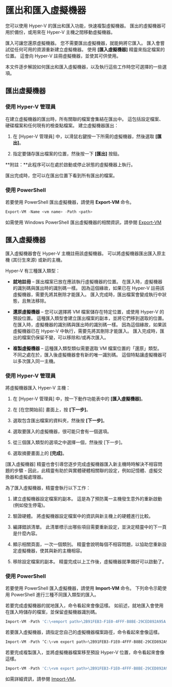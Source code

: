 # 匯出和匯入虛擬機器

您可以使用 Hyper-V 的匯出和匯入功能，快速複製虛擬機器。 匯出的虛擬機器可用於備份，或用來在 Hyper-V 主機之間移動虛擬機器。

匯入可讓您還原虛擬機器。 您不需要匯出虛擬機器，就能夠將它匯入。 匯入會嘗試從任何可用的資源重新建立虛擬機器。 使用 **[匯入虛擬機器]** 精靈來指定檔案的位置。 這會向 Hyper-V 註冊虛擬機器，並使其可供使用。

本文件逐步解說如何匯出和匯入虛擬機器，以及執行這些工作時您可選擇的一些選項。

## 匯出虛擬機器

### 使用 Hyper-V 管理員

在建立虛擬機器的匯出時，所有關聯的檔案會集結在匯出中。 這包括設定檔案、硬碟檔案和任何現有的檢查點檔案。 建立虛擬機器匯出：

1. 在 [Hyper-V 管理員] 中，以滑鼠右鍵按一下所需的虛擬機器，然後選取 **[匯出]**。

2. 指定要儲存匯出檔案的位置，然後按一下 **[匯出]** 按鈕。

**附註：**此程序可以在處於啟動或停止狀態的虛擬機器上執行。

匯出完成時，您可以在匯出位置下看到所有匯出的檔案。

### 使用 PowerShell

若要使用 PowerShell 匯出虛擬機器，請使用 **Export-VM** 命令。

```powershell
Export-VM -Name <vm name> -Path <path>
```

如需使用 Windows PowerShell 匯出虛擬機器的相關資訊，請參閱 [Export-VM](https://technet.microsoft.com/library/hh848491.aspx)

## 匯入虛擬機器

匯入虛擬機器會在 Hyper-V 主機註冊該虛擬機器。 可以將虛擬機器匯出匯入原主機 (其衍生來源) 或新的主機。

Hyper-V 有三種匯入類型：

- **就地註冊** – 匯出檔案已放在應該執行虛擬機器的位置。 在匯入時，虛擬機器的識別碼與匯出時的識別碼一樣。 因為這個緣故，如果已在 Hyper-V 註冊該虛擬機器，需要先將其刪除才能匯入。 匯入完成時，匯出檔案會變成執行中狀態，且無法移除。

- **還原虛擬機器** – 您可以選擇將 VM 檔案儲存在特定位置，或使用 Hyper-V 的預設位置。 這種匯入類型會建立匯出檔案的副本，並將它們移到選取的位置。 在匯入時，虛擬機器的識別碼與匯出時的識別碼一樣。 因為這個緣故，如果該虛擬機器已在 Hyper-V 中執行，需要先將其刪除才能匯入。 匯入完成時，匯出的檔案仍保留不變，可以移除和/或再次匯入。

- **複製虛擬機器** – 這種匯入類型類似需要選取 VM 檔案位置的「還原」類型。 不同之處在於，匯入後虛擬機器會有新的唯一識別碼。 這個特點讓虛擬機器可以多次匯入同一主機。


### 使用 Hyper-V 管理員

將虛擬機器匯入 Hyper-V 主機：

1. 在 [Hyper-V 管理員] 中，按一下動作功能表中的 **[匯入虛擬機器]**。

2. 在 [在您開始前] 畫面上，按 **[下一步]**。

3. 選取包含匯出檔案的資料夾，然後按 **[下一步]**。

4. 選取要匯入的虛擬機器，很可能只會有一個選項。

5. 從三個匯入類型的選項之中選擇一個，然後按 [下一步]。

6. 選取摘要畫面上的 **[完成]**。

[匯入虛擬機器] 精靈也會引導您逐步完成虛擬機器匯入新主機時時解決不相容問題的步驟 - 因此，此精靈有助於與實體硬體相關聯的設定，例如記憶體、虛擬交換器和虛擬處理器。

為了匯入虛擬機器，精靈會執行以下工作：
1. 建立虛擬機器設定檔案的副本。 這是為了預防萬一主機發生意外的重新啟動 (例如發生停電)。

2. 驗證硬體。 將虛擬機器設定檔案中的資訊與新主機上的硬體進行比較。

3. 編譯錯誤清單。 此清單標示出哪些項目需要重新設定，並決定精靈中的下一頁是什麼內容。

4. 顯示相關頁面，一次一個類別。 精靈會說明每個不相容問題，以協助您重新設定虛擬機器，使其與新的主機相容。

5. 移除設定檔案的副本。 精靈完成以上工作後，虛擬機器就準備好可以啟動了。


### 使用 PowerShell

若要使用 PowerShell 匯入虛擬機器，請使用 **Import-VM** 命令。 下列命令示範使用 PowerShell 進行三種不同匯入類型的匯入。

若要完成虛擬機器的就地匯入，命令看起來會像這樣。 如前述，就地匯入會使用在匯入時儲存的檔案，並保留虛擬機器識別碼。

```powershell
Import-VM -Path 'C:\<emport path>\2B91FEB3-F1E0-4FFF-B8BE-29CED892A95A.vmcx' 
```

若要匯入虛擬機器，請指定您自己的虛擬機器檔案路徑，命令看起來會像這樣。

```powershell
Import-VM -Path ‘C:\<vm export path>\2B91FEB3-F1E0-4FFF-B8BE-29CED892A95A.vmcx' -Copy -VhdDestinationPath 'D:\Virtual Machines\WIN10DOC' -VirtualMachinePath 'D:\Virtual Machines\WIN10DOC'
```

若要完成複製匯入，並將虛擬機器檔案移至預設 Hyper-V 位置，命令看起來會像這樣。

``` PowerShell
Import-VM -Path 'C:\<vm export path>\2B91FEB3-F1E0-4FFF-B8BE-29CED892A95A.vmcx' –Copy -GenerateNewId
```

如需詳細資訊，請參閱 [Import-VM](https://technet.microsoft.com/library/hh848495.aspx)。



<!--HONumber=Dec15_HO2-->
